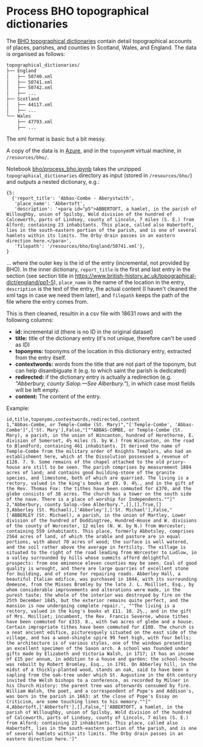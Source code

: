 # Process BHO topographical dictionaries

The [BHO topographical dictionaries](https://www.british-history.ac.uk/search/series/topographical-dict) contain detail topographical accounts of places, parishes, and counties in Scotland, Wales, and England. The data is organised as follows:
```bash
topographical_dictionaries/
├── England
│   ├── 50740.xml
│   ├── 50741.xml
│   ├── 50742.xml
│   ├── ...
├── Scotland
│   ├── 44117.xml
│   ├── ...
└── Wales
    ├── 47793.xml
    ├── ...
```
The xml format is basic but a bit messy.

A copy of the data is in [Azure](https://lwmincomingbho.blob.core.windows.net/topodictionariesbho/topographical%20dictionaries.zip), and in the `toponymVM` virtual machine, in `/resources/bho/`.

Notebook [bho/process_bho.ipynb](https://github.com/Living-with-machines/PlaceLinking/blob/dev/bho/process_bho.ipynb) takes the unzipped `topographical_dictionaries` directory as input (stored in `/resources/bho/`) and outputs a nested dictionary, e.g.:
```
{5:
  {'report_title': 'Abbas-Combe - Aberystwith',
   'place_name': 'Abbertoft',
   'description': '<para id="p5">ABBERTOFT, a hamlet, in the parish of Willoughby, union of Spilsby, Wold division of the hundred of Calceworth, parts of Lindsey, county of Lincoln, 7 miles (S. E.) from Alford; containing 23 inhabitants. This place, called also Habertoft, lies in the south-eastern portion of the parish, and is one of several hamlets within its limits. The Orby drain passes in an eastern direction here.</para>',
   'filepath': '/resources/bho/England/50741.xml'},
}
```
... where the outer key is the id of the entry (incremental, not provided by BHO). In the inner dictionary, `report_title` is the first and last entry in the section (see section title in https://www.british-history.ac.uk/topographical-dict/england/pp1-5), `place_name` is the name of the location in the entry, `description` is the text of the entry, the actual content (I haven't cleaned the xml tags in case we need them later), and `filepath` keeps the path of the file where the entry comes from.

This is then cleaned, resultin in a csv file with 18631 rows and with the following columns:
* **id:** incremental id (there is no ID in the original dataset)
* **title:** title of the dictionary entry (it's not unique, therefore can't be used as ID)
* **toponyms:** toponyms of the location in this dictionary entry, extracted from the entry itself.
* **contextwords:** words from the title that are not part of the toponym, but can help disambiguate it (e.g. to which saint the parish is dedicated)
* **redirected:** if the dictionary entry is actually a redirection (e.g. _"Abberbury, county Salop.—See Alberbury."_), in which case most fields will be left empty.
* **content:** The content of the entry.

Example:
```
id,title,toponyms,contextwords,redirected,content
1,"Abbas-Combe, or Temple-Combe (St. Mary)","['Temple-Combe', 'Abbas-Combe']",['St. Mary'],False,"[""ABBAS-COMBE, or Temple-Combe (St. Mary), a parish, in the union of Wincanton, hundred of Horethorne, E. division of Somerset, 4½ miles (S. by W.) from Wincanton, on the road to Blandford; containing 461 inhabitants. It derived the name of Temple-Combe from the military order of Knights Templars, who had an establishment here, which at the Dissolution possessed a revenue of £128. 7. 9. Some remains of the chapel attached to the old priory-house are still to be seen. The parish comprises by measurement 1884 acres of land; and contains good building-stone of the granite species, and limestone, both of which are quarried. The living is a rectory, valued in the king's books at £9. 9. 4½., and in the gift of the Rev. Thomas Fox: the tithes have been commuted for £370, and the glebe consists of 38 acres. The church has a tower on the south side of the nave. There is a place of worship for Independents.""]"
2,"Abberbury, county Salop.—See Alberbury.",[],[],True,[]
3,Abberley (St. Michael),['Abberley'],['St. Michael'],False,"['ABBERLEY (St. Michael), a parish, in the union of Martley, Lower division of the hundred of Doddingtree, Hundred-House and W. divisions of the county of Worcester, 12 miles (N. W. by N.) from Worcester; containing 559 inhabitants. This place, formerly Abbotsley, comprises 2564 acres of land, of which the arable and pasture are in equal portions, with about 70 acres of wood; the surface is well watered, and the soil rather above the average in fertility. The village is situated to the right of the road leading from Worcester to Ludlow, in a valley surrounded by hills whose summits afford delightful prospects: from one eminence eleven counties may be seen. Coal of good quality is wrought, and there are large quarries of excellent stone for building, and of stone for repairing roads. Abberley Hall, a beautiful Italian edifice, was purchased in 1844, with its surrounding demesne, from the Misses Bromley by the late J. L. Moilliet, Esq., by whom considerable improvements and alterations were made, in the purest taste; the whole of the interior was destroyed by fire on the 25th December 1845, but the exterior remains quite perfect, and the mansion is now undergoing complete repair.', ""The living is a rectory, valued in the king's books at £11. 10. 2½., and in the gift of Mrs. Moilliet; incumbent, the Rev. Francis Severne, whose tithes have been commuted for £333. 8., with two acres of glebe and a house. Certain impropriate tithes have been commuted for £100. The church is a neat ancient edifice, picturesquely situated on the east side of the village, and has a wood-shingle spire 99 feet high, with four bells; the architecture is of various styles, one of the windows presenting an excellent specimen of the Saxon arch. A school was founded under gifts made by Elizabeth and Victoria Walsh, in 1717; it has an income of £15 per annum, in addition to a house and garden: the school-house was rebuilt by Robert Bromley, Esq., in 1791. On Abberley hill, in the midst of a thickly-planted wood, stands an oak, said to have been a sapling from the oak-tree under which St. Augustine in the 6th century invited the Welsh bishops to a conference, as recorded by Milner in his Church History: the parent tree was afterwards consumed by fire. William Walsh, the poet, and a correspondent of Pope's and Addison's, was born in the parish in 1663: at the close of Pope's Essay on Criticism, are some touching lines to his memory.""]"
4,Abbertoft,['Abbertoft'],[],False,"['ABBERTOFT, a hamlet, in the parish of Willoughby, union of Spilsby, Wold division of the hundred of Calceworth, parts of Lindsey, county of Lincoln, 7 miles (S. E.) from Alford; containing 23 inhabitants. This place, called also Habertoft, lies in the south-eastern portion of the parish, and is one of several hamlets within its limits. The Orby drain passes in an eastern direction here.']"
```